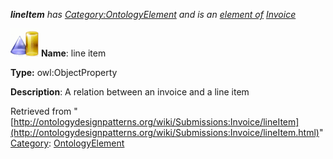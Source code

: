 ___lineItem__ has [Category:OntologyElement](http://ontologydesignpatterns.org/wiki/Category%253AOntologyElement.html "Category:OntologyElement") and is an [element of](http://ontologydesignpatterns.org/wiki/Property%253AElementOf.html "Property:ElementOf") [Invoice](http://ontologydesignpatterns.org/wiki/Submissions%253AInvoice.html "Submissions:Invoice")_


  




[![ObjectProperty](../../images/thumb/c/c3/ObjectProperty.gif/45px-ObjectProperty.gif)](http://ontologydesignpatterns.org/wiki/Image%253AObjectProperty.gif.html "ObjectProperty")
__Name__: line item 


__Type:__ owl:ObjectProperty 


__Description__: A relation between an invoice and a line item 





Retrieved from "[http://ontologydesignpatterns.org/wiki/Submissions:Invoice/lineItem](http://ontologydesignpatterns.org/wiki/Submissions:Invoice/lineItem.html)"
 [Category](http://ontologydesignpatterns.org/wiki/Special:Categories "Special:Categories"): [OntologyElement](http://ontologydesignpatterns.org/wiki/Category%253AOntologyElement.html "Category:OntologyElement")